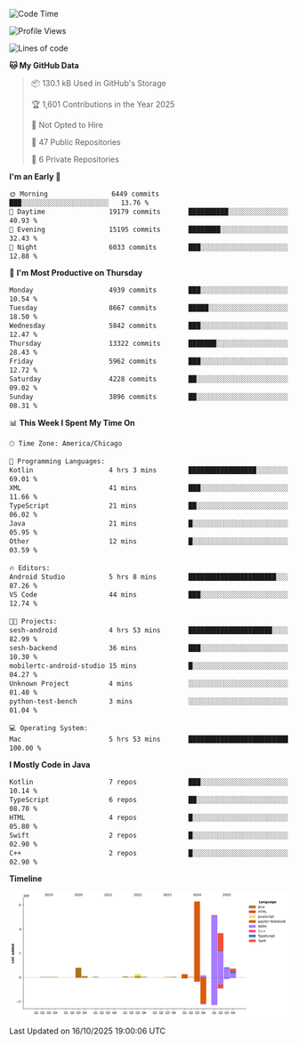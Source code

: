 <!--START_SECTION:waka-->
![Code Time](http://img.shields.io/badge/Code%20Time-1%2C583%20hrs%2053%20mins-blue)

![Profile Views](http://img.shields.io/badge/Profile%20Views-0-blue)

![Lines of code](https://img.shields.io/badge/From%20Hello%20World%20I%27ve%20Written-18.4%20million%20lines%20of%20code-blue)

**🐱 My GitHub Data** 

> 📦 130.1 kB Used in GitHub's Storage 
 > 
> 🏆 1,601 Contributions in the Year 2025
 > 
> 🚫 Not Opted to Hire
 > 
> 📜 47 Public Repositories 
 > 
> 🔑 6 Private Repositories 
 > 
**I'm an Early 🐤** 

```text
🌞 Morning                6449 commits        ███░░░░░░░░░░░░░░░░░░░░░░   13.76 % 
🌆 Daytime                19179 commits       ██████████░░░░░░░░░░░░░░░   40.93 % 
🌃 Evening                15195 commits       ████████░░░░░░░░░░░░░░░░░   32.43 % 
🌙 Night                  6033 commits        ███░░░░░░░░░░░░░░░░░░░░░░   12.88 % 
```
📅 **I'm Most Productive on Thursday** 

```text
Monday                   4939 commits        ███░░░░░░░░░░░░░░░░░░░░░░   10.54 % 
Tuesday                  8667 commits        █████░░░░░░░░░░░░░░░░░░░░   18.50 % 
Wednesday                5842 commits        ███░░░░░░░░░░░░░░░░░░░░░░   12.47 % 
Thursday                 13322 commits       ███████░░░░░░░░░░░░░░░░░░   28.43 % 
Friday                   5962 commits        ███░░░░░░░░░░░░░░░░░░░░░░   12.72 % 
Saturday                 4228 commits        ██░░░░░░░░░░░░░░░░░░░░░░░   09.02 % 
Sunday                   3896 commits        ██░░░░░░░░░░░░░░░░░░░░░░░   08.31 % 
```


📊 **This Week I Spent My Time On** 

```text
🕑︎ Time Zone: America/Chicago

💬 Programming Languages: 
Kotlin                   4 hrs 3 mins        █████████████████░░░░░░░░   69.01 % 
XML                      41 mins             ███░░░░░░░░░░░░░░░░░░░░░░   11.66 % 
TypeScript               21 mins             ██░░░░░░░░░░░░░░░░░░░░░░░   06.02 % 
Java                     21 mins             █░░░░░░░░░░░░░░░░░░░░░░░░   05.95 % 
Other                    12 mins             █░░░░░░░░░░░░░░░░░░░░░░░░   03.59 % 

🔥 Editors: 
Android Studio           5 hrs 8 mins        ██████████████████████░░░   87.26 % 
VS Code                  44 mins             ███░░░░░░░░░░░░░░░░░░░░░░   12.74 % 

🐱‍💻 Projects: 
sesh-android             4 hrs 53 mins       █████████████████████░░░░   82.99 % 
sesh-backend             36 mins             ███░░░░░░░░░░░░░░░░░░░░░░   10.30 % 
mobilertc-android-studio 15 mins             █░░░░░░░░░░░░░░░░░░░░░░░░   04.27 % 
Unknown Project          4 mins              ░░░░░░░░░░░░░░░░░░░░░░░░░   01.40 % 
python-test-bench        3 mins              ░░░░░░░░░░░░░░░░░░░░░░░░░   01.04 % 

💻 Operating System: 
Mac                      5 hrs 53 mins       █████████████████████████   100.00 % 
```

**I Mostly Code in Java** 

```text
Kotlin                   7 repos             ███░░░░░░░░░░░░░░░░░░░░░░   10.14 % 
TypeScript               6 repos             ██░░░░░░░░░░░░░░░░░░░░░░░   08.70 % 
HTML                     4 repos             █░░░░░░░░░░░░░░░░░░░░░░░░   05.80 % 
Swift                    2 repos             █░░░░░░░░░░░░░░░░░░░░░░░░   02.90 % 
C++                      2 repos             █░░░░░░░░░░░░░░░░░░░░░░░░   02.90 % 
```



**Timeline**

![Lines of Code chart](https://raw.githubusercontent.com/phanijsp/phanijsp/main/assets/bar_graph.png)


 Last Updated on 16/10/2025 19:00:06 UTC
<!--END_SECTION:waka-->
